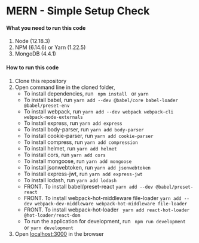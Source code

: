 # MERN - Simple Setup Check

#### What you need to run this code
1. Node (12.18.3)
2. NPM (6.14.6) or Yarn (1.22.5)
3. MongoDB (4.4.1)

####  How to run this code
1. Clone this repository
2. Open command line in the cloned folder, 
   - To install dependencies, run ```  npm install  ``` or ``` yarn ```
   - To install babel, run 
   ```yarn add --dev @babel/core babel-loader @babel/preset-env```
   - To install webpack, run 
   ```yarn add --dev webpack webpack-cli webpack-node-externals```
   - To install express, run ```yarn add express```
   - To install body-parser, run ```yarn add body-parser```
   - To install cookie-parser, run ```yarn add cookie-parser```
   - To install compress, run ```yarn add compression```
   - To install helmet, run ```yarn add helmet```
   - To install cors, run ```yarn add cors```
   - To install mongoose, run ```yarn add mongoose```
   - To install jsonwebtoken, run ```yarn add jsonwebtoken```
   - To install express-jwt, run ```yarn add express-jwt```
   - To install lodash, run ```yarn add lodash```
   - FRONT. To install babel/preset-react ```yarn add --dev @babel/preset-react```
   - FRONT. To install webpack-hot-middleware file-loader ```yarn add --dev webpack-dev-middleware webpack-hot-middleware file-loader```
   - FRONT. To install webpack-hot-loader ``` yarn add react-hot-loader @hot-loader/react-dom```
   - To run the application for development, run ```  npm run development  ``` or ``` yarn development ```
4. Open [localhost:3000](http://localhost:3000/) in the browser